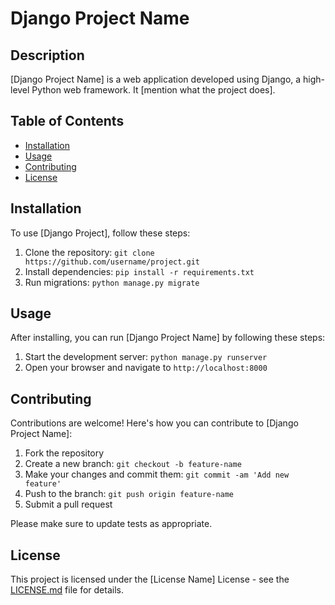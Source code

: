 # Django Project Name

## Description

[Django Project Name] is a web application developed using Django, a high-level Python web framework. It [mention what the project does].

## Table of Contents

- [Installation](#installation)
- [Usage](#usage)
- [Contributing](#contributing)
- [License](#license)

## Installation

To use [Django Project], follow these steps:

1. Clone the repository: `git clone https://github.com/username/project.git`
2. Install dependencies: `pip install -r requirements.txt`
3. Run migrations: `python manage.py migrate`

## Usage

After installing, you can run [Django Project Name] by following these steps:

1. Start the development server: `python manage.py runserver`
2. Open your browser and navigate to `http://localhost:8000`

## Contributing

Contributions are welcome! Here's how you can contribute to [Django Project Name]:

1. Fork the repository
2. Create a new branch: `git checkout -b feature-name`
3. Make your changes and commit them: `git commit -am 'Add new feature'`
4. Push to the branch: `git push origin feature-name`
5. Submit a pull request

Please make sure to update tests as appropriate.

## License

This project is licensed under the [License Name] License - see the [LICENSE.md](LICENSE.md) file for details.
